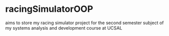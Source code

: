 # racingSimulatorOOP
aims to store my racing simulator project for the second semester subject of my systems analysis and development course at UCSAL
